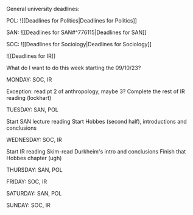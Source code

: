 General university deadlines:

POL:
![[Deadlines for Politics|Deadlines for Politics]]

SAN:
![[Deadlines for SAN#^776115|Deadlines for SAN]]


SOC:
![[Deadlines for Sociology|Deadlines for Sociology]]

![[Deadlines for IR]]


What do I want to do this week starting the 09/10/23?

MONDAY: SOC, IR

Exception: read pt 2 of anthropology, maybe 3?
Complete the rest of IR reading (lockhart)

TUESDAY: SAN, POL

Start SAN lecture reading
Start Hobbes (second half), introductions and conclusions

WEDNESDAY: SOC, IR

Start IR reading
Skim-read Durkheim's intro and conclusions
Finish that Hobbes chapter (ugh)

THURSDAY: SAN, POL

FRIDAY: SOC, IR

SATURDAY: SAN, POL

SUNDAY: SOC, IR
